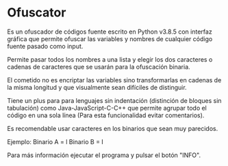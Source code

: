 # Ofuscator
Es un ofuscador de códigos fuente escrito en Python v3.8.5 con interfaz gráfica que permite ofuscar las variables y nombres de cualquier 
código fuente pasado como input.

Permite pasar todos los nombres a una lista y elegir los dos caracteres o cadenas de caracteres que se usarán para la ofuscación binaria.

El cometido no es encriptar las variables sino transformarlas en cadenas de la misma longitud y que visualmente sean difíciles de distinguir.

Tiene un plus para para lenguajes sin indentación (distinción de bloques sin tabulación) como Java-JavaScript-C-C++ que permite agrupar todo 
el código en una sola línea (Para esta funcionalidad evitar comentarios).

Es recomendable usar caracteres en los binarios que sean muy parecidos. 

Ejemplo: Binario A = l Binario B = I

Para más información ejecutar el programa y pulsar el botón "INFO".
